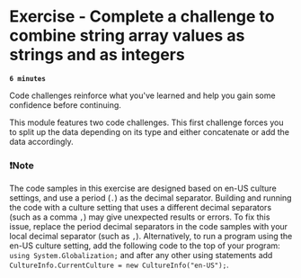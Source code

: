# Exercise - Complete a challenge to combine string array values as strings and as integers

**`6 minutes`**

Code challenges reinforce what you've learned and help you gain some confidence before continuing.

This module features two code challenges. This first challenge forces you to split up the data depending on its type and either concatenate or add the data accordingly.

### ❗Note

The code samples in this exercise are designed based on en-US culture settings, and use a period (`.`) as the decimal separator. Building and running the code with a culture setting that uses a different decimal separators (such as a comma `,`) may give unexpected results or errors. To fix this issue, replace the period decimal separators in the code samples with your local decimal separator (such as `,`). Alternatively, to run a program using the en-US culture setting, add the following code to the top of your program: `using System.Globalization;` and after any other using statements add `CultureInfo.CurrentCulture = new CultureInfo("en-US");`.












